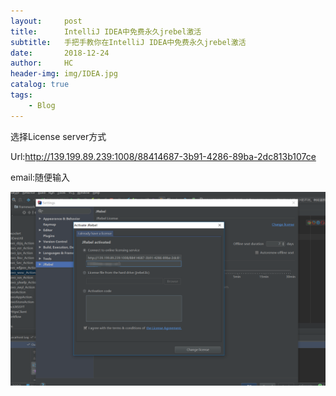 ```yaml
---
layout:     post
title:      IntelliJ IDEA中免费永久jrebel激活
subtitle:   手把手教你在IntelliJ IDEA中免费永久jrebel激活
date:       2018-12-24
author:     HC
header-img: img/IDEA.jpg
catalog: true
tags:
    - Blog
---
```

选择License server方式

Url:http://139.199.89.239:1008/88414687-3b91-4286-89ba-2dc813b107ce

email:随便输入

[![Alt text](/img/jrebel.png)](https://fortressbesieged.github.io/)
